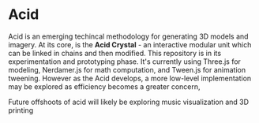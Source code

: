 # Acid

Acid is an emerging techincal methodology for generating 3D models and imagery. At its core, is the **Acid Crystal** - an interactive modular unit which can be linked in chains and then modified. This repository is in its experimentation and prototyping phase. It's currently using Three.js for modeling, Nerdamer.js for math computation, and Tween.js for animation tweening. However as the Acid develops, a more low-level implementation may be explored as efficiency becomes a greater concern,

Future offshoots of acid will likely be exploring music visualization and 3D printing